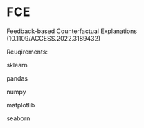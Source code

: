 # FCE
Feedback-based Counterfactual Explanations (10.1109/ACCESS.2022.3189432)

Reuqirements:

sklearn

pandas

numpy

matplotlib

seaborn
